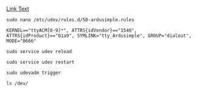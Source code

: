 [Link Text](https://www.ardusimple.com/how-to-use-ardusimple-rtk-receivers-and-get-gps-data-in-ros/)

`sudo nano /etc/udev/rules.d/50-ardusimple.rules`

`KERNEL=="ttyACM[0-9]*", ATTRS{idVendor}=="1546", ATTRS{idProduct}=="01a9", SYMLINK="tty_Ardusimple", GROUP="dialout", MODE="0666"`

`sudo service udev reload`

`sudo service udev restart`

`sudo udevadm trigger`

`ls /dev/`


